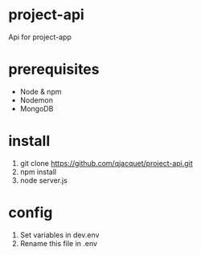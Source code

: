 # project-api

Api for project-app

# prerequisites

- Node & npm
- Nodemon
- MongoDB

# install

1. git clone https://github.com/qjacquet/project-api.git
2. npm install
3. node server.js

# config

1. Set variables in dev.env
2. Rename this file in .env
